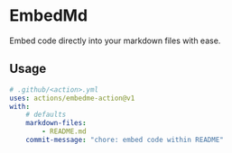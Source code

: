 # EmbedMd

Embed code directly into your markdown files with ease.

## Usage

```yaml
# .github/<action>.yml
uses: actions/embedme-action@v1
with:
    # defaults
    markdown-files: 
        - README.md
    commit-message: "chore: embed code within README"
```
